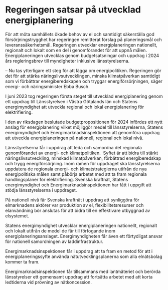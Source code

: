 # Regeringen satsar på utvecklad energiplanering

För att möta samhällets ökade behov av el och samtidigt säkerställa god försörjningstrygghet har regeringen remitterat förslag på planeringsmål och leveranssäkerhetsmål. Regeringen utvecklar energiplaneringen nationellt, regionalt och lokalt som en del i genomförandet för att uppnå målen. Energiplaneringen utvecklas genom budgetsatsningar och uppdrag i 2024 års regleringsbrev till myndigheter inklusive länsstyrelserna.

– Nu tas ytterligare ett steg för att lägga om energipolitiken. Regeringen gör det för att stärka näringslivsutvecklingen, minska klimatpåverkan samtidigt som vi förbättrar energiberedskapen och tryggar energiförsörjningen, säger energi- och näringsminister Ebba Busch.

I juni 2023 tog regeringen första steget till utvecklad energiplanering genom ett uppdrag till Länsstyrelsen i Västra Götalands län och Statens energimyndighet att utveckla regional och lokal energiplanering för elektrifiering.

I den av riksdagen beslutade budgetpropositionen för 2024 infördes ett nytt anslag för energiplanering vilket möjliggör medel till länsstyrelserna, Statens energimyndighet och Energimarknadsinspektionen att genomföra uppdrag att utveckla energiplaneringen på nationell, regional och lokal nivå.

Länsstyrelserna får i uppdrag att leda och samordna det regionala genomförandet av energi- och klimatpolitiken.  Syftet är att bidra till stärkt näringslivsutveckling, minskad klimatpåverkan, förbättrad energiberedskap och trygg energiförsörjning. Inom ramen för uppdraget ska länsstyrelserna uppdatera de regionala energi- och klimatstrategierna utifrån de nya energipolitiska målen samt påbörja arbetet med att ta fram regionala handlingsplaner för elektrifiering. Svenska kraftnät, Statens energimyndighet och Energimarknadsinspektionen har fått i uppgift att stödja länsstyrelserna i uppdraget.

På nationell nivå får Svenska kraftnät i uppdrag att synliggöra för elmarknadens aktörer var produktion av el, flexibilitetsresurser och elanvändning bör anslutas för att bidra till en effektivare utbyggnad av elsystemet.

Statens energimyndighet utvecklar energiplaneringen nationellt, regionalt och lokalt utifrån de medel de får till förfogande inom energiplaneringsanslaget. Energimyndigheten får även ett förtydligat ansvar för nationell samordningen av laddinfrastruktur.

Energimarknadsinspektionen får i uppdrag att ta fram en metod för att i energiplaneringssyfte använda nätutvecklingsplanerna som alla elnätsbolag kommer ta fram.

Energimarknadsinspektionen får tillsammans med lantmäteriet och berörda länsstyrelser ett gemensamt uppdrag att fortsätta arbetet med att korta ledtiderna vid prövning av nätkoncession.
